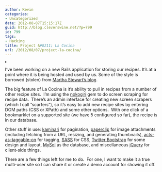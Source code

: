 ```yaml
---
author: Kevin
categories:
- Uncategorized
date: 2012-08-07T15:15:17Z
guid: http://blog.cleverswine.net/?p=799
id: 799
tags:
- Hacking
title: Project &#8211; La Cocina
url: /2012/08/07/project-la-cocina/
---
```


[<img style="border: solid 2px #000000;" src="https://i2.wp.com/farm9.staticflickr.com/8422/7735155734_7110a42dea_m.jpg?w=840" alt="" data-recalc-dims="1" />](http://www.flickr.com/photos/cleverswine/7735155734/ "photo sharing")

I&#8217;ve been working on a new Rails application for storing our recipes. It&#8217;s at a point where it is being hosted and used by us. Some of the style is borrowed (stolen) from <a href="http://www.themarthablog.com/" target="_blank">Martha Stewart&#8217;s blog</a>.

The big feature of La Cocina is it&#8217;s ability to pull in recipes from a number of other recipe sites.  I&#8217;m using the <a href="http://nokogiri.org/" target="_blank">nokogiri</a> gem to do screen scraping for recipe data.  There&#8217;s an admin interface for creating new screen scrapers (which I call &#8220;scarfers&#8221;), so it&#8217;s easy to add new recipe sites by entering DOM paths (CSS or XPath) and some other options.  With one click of a bookmarklet on a supported site (we have 5 configured so far), the recipe is in our database.

Other stuff in use: <a href="https://github.com/amatsuda/kaminari" target="_blank">kaminari</a> for pagination, <a href="https://github.com/thoughtbot/paperclip/" target="_blank">paperclip</a> for image attachments (including fetching from a URL, resizing, and generating thumbnails), <a href="https://github.com/mbleigh/acts-as-taggable-on/" target="_blank">acts-as-taggable-on</a> for tagging, <a href="http://sass-lang.com/" target="_blank">SASS</a> for CSS, <a href="http://twitter.github.com/bootstrap/" target="_blank">Twitter Bootstrap</a> for some design and layout, <a href="http://www.mysql.com/" target="_blank">MySql</a> as the database, and miscellaneous <a href="http://jquery.com/" target="_blank">jQuery</a> for client-side things.

There are a few things left for me to do.  For one, I want to make it a true multi-user site so I can share it or create a demo account for showing it off.